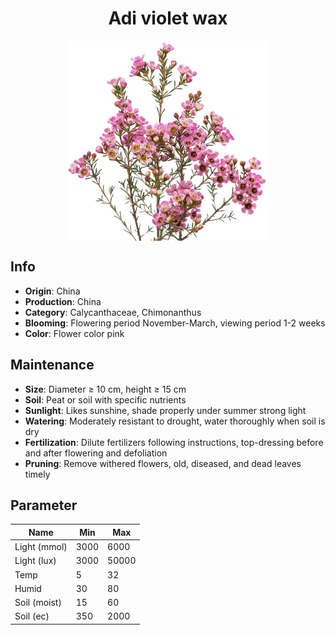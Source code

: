 <h1 align='center'>Adi violet wax</h1>
<p align="center">
    <img 
        align='center'
        width='320'
        src="../images/adi violet wax.png" 
        alt='Adi violet wax' />
</p>

## Info

 - **Origin**: China
 - **Production**: China
 - **Category**: Calycanthaceae, Chimonanthus
 - **Blooming**: Flowering period November-March, viewing period 1-2 weeks
 - **Color**: Flower color pink

## Maintenance

 - **Size**: Diameter ≥ 10 cm, height ≥ 15 cm
 - **Soil**: Peat or soil with specific nutrients
 - **Sunlight**: Likes sunshine, shade properly under summer strong light
 - **Watering**: Moderately resistant to drought, water thoroughly when soil is dry
 - **Fertilization**: Dilute fertilizers following instructions, top-dressing before and after flowering and defoliation
 - **Pruning**: Remove withered flowers, old, diseased, and dead leaves timely

## Parameter

| Name         | Min  | Max   |
|--------------|------|-------|
| Light (mmol) | 3000 | 6000  |
| Light (lux)  | 3000 | 50000 |
| Temp         | 5    | 32    |
| Humid        | 30   | 80    |
| Soil (moist) | 15   | 60    |
| Soil (ec)    | 350  | 2000  |